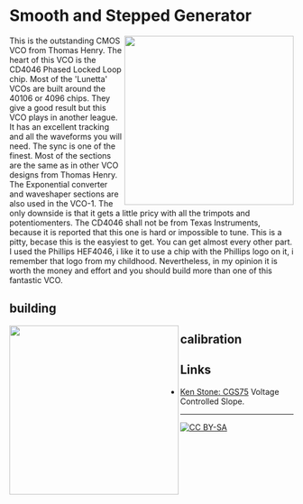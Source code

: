  # Smooth and Stepped Generator
 
<a href="https://spielhuus.github.io/elektrophon/images/4046-panel.jpg"><img align="right" src="https://spielhuus.github.io/elektrophon/images/4046-panel-tmb.jpg" height="300px"></img></a>
 This is the outstanding CMOS VCO from Thomas Henry. The heart of this VCO is the CD4046 Phased Locked Loop chip. 
Most of the 'Lunetta' VCOs are built around the 40106 or 4096 chips. They give a good result but this VCO plays in another league. It has an excellent tracking and all the 
waveforms you will need. The sync is one of the finest. Most of the sections are the same as in other VCO designs from Thomas Henry. The Exponential converter
and waveshaper sections are also used in the VCO-1. The only downside is that it gets a little pricy with all the trimpots and potentiomenters. The CD4046 shall not be from Texas Instruments, because it is reported that this one is hard or impossible to tune. This is a pitty, becase this is the easyiest to get. You can get almost every other part. I used the Phillips HEF4046, i like it to use a chip with the Phillips logo on it, i remember that logo from my childhood. Nevertheless, in my opinion it is worth 
the money and effort and you should build more than one of this fantastic VCO.

## building

<a href="https://spielhuus.github.io/elektrophon/images/4046-side.jpg"><img align="left" src="https://spielhuus.github.io/elektrophon/images/4046-side-tmb.jpg" height="300px"></img></a>


## calibration


 ## Links

* [Ken Stone: CGS75](https://www.elby-designs.com/webtek/cgs/serge/cgs75/cgs75_vcs.html) Voltage Controlled Slope.


---
[![CC BY-SA](https://licensebuttons.net/l/by-sa/3.0/88x31.png)](https://creativecommons.org/licenses/by-sa/4.0/)

